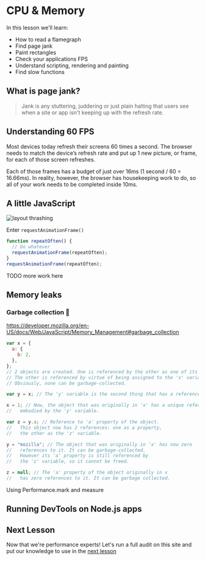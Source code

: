# CPU & Memory

In this lesson we'll learn:

- How to read a flamegraph
- Find page jank
- Paint rectangles
- Check your applications FPS
- Understand scripting, rendering and painting
- Find slow functions

## What is page jank?

> Jank is any stuttering, juddering or just plain halting that users see when a site or app isn't keeping up with the refresh rate.

## Understanding 60 FPS

Most devices today refresh their screens 60 times a second. The browser needs to match the device’s refresh rate and put up 1 new picture, or frame, for each of those screen refreshes.

Each of those frames has a budget of just over 16ms (1 second / 60 = 16.66ms). In reality, however, the browser has housekeeping work to do, so all of your work needs to be completed inside 10ms.

## A little JavaScript

![layout thrashing](/layout-thrashing.png)

Enter `requestAnimationFrame()`

```javascript
function repeatOften() {
  // Do whatever
  requestAnimationFrame(repeatOften);
}
requestAnimationFrame(repeatOften);
```

TODO more work here

## Memory leaks

### Garbage collection 🚛

https://developer.mozilla.org/en-US/docs/Web/JavaScript/Memory_Management#garbage_collection

```javascript
var x = {
  a: {
    b: 2,
  },
};
// 2 objects are created. One is referenced by the other as one of its properties.
// The other is referenced by virtue of being assigned to the 'x' variable.
// Obviously, none can be garbage-collected.

var y = x; // The 'y' variable is the second thing that has a reference to the object.

x = 1; // Now, the object that was originally in 'x' has a unique reference
//   embodied by the 'y' variable.

var z = y.a; // Reference to 'a' property of the object.
//   This object now has 2 references: one as a property,
//   the other as the 'z' variable.

y = "mozilla"; // The object that was originally in 'x' has now zero
//   references to it. It can be garbage-collected.
//   However its 'a' property is still referenced by
//   the 'z' variable, so it cannot be freed.

z = null; // The 'a' property of the object originally in x
//   has zero references to it. It can be garbage collected.
```

Using Performance.mark and measure

## Running DevTools on Node.js apps

## Next Lesson

Now that we're performance experts! Let's run a full audit on this site and put our knowledge to use in the [next lesson](/lesson/7)
